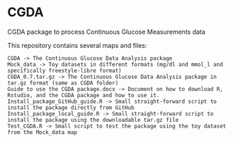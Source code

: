 # CGDA
CGDA package to process Continuous Glucose Measurements data

This repository contains several maps and files:

    CGDA -> The Continuous Glucose Data Analysis package
    Mock_data -> Toy datasets in different formats (mg/dl and mmol_l and specifically freestyle-libre format)
    CGDA_0.7.tar.gz -> The Continuous Glucose Data Analysis package in tar.gz format (same as CGDA folder)
    Guide to use the CGDA package.docx -> Document on how to download R, Rstudio, and the CGDA package and how to use it.
    Install_package_GitHub_guide.R -> Small straight-forward script to install the package directly from GitHub
    Install_package_local_guide.R -> Small straight-forward script to install the package using the downloadable tar.gz file
    Test_CGDA.R -> Small script to test the package using the toy dataset from the Mock_data map
